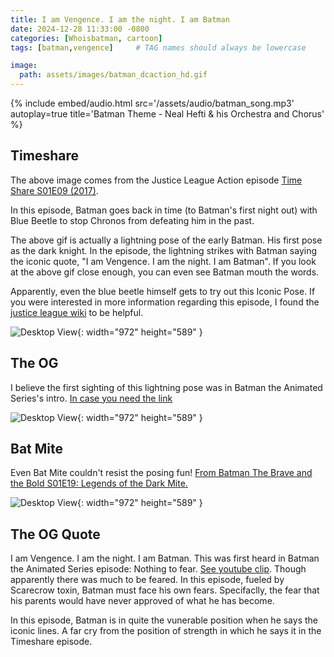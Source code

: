 ```yaml
---
title: I am Vengence. I am the night. I am Batman
date: 2024-12-28 11:33:00 -0800
categories: [Whoisbatman, cartoon]
tags: [batman,vengence]     # TAG names should always be lowercase

image:
  path: assets/images/batman_dcaction_hd.gif
---
```


{%
  include embed/audio.html
  src='/assets/audio/batman_song.mp3'
  autoplay=true
  title='Batman Theme - Neal Hefti & his Orchestra and Chorus'
%}

## Timeshare

The above image comes from the Justice League Action episode [Time Share S01E09 (2017)](https://www.imdb.com/title/tt6323312/?ref_=ttep_ep9).

In this episode, Batman goes back in time (to Batman's first night out) with Blue Beetle to stop Chronos from defeating him in the past.

The above gif is actually a lightning pose of the early Batman. His first pose as the dark knight. 
In the episode, the lightning strikes with Batman saying the iconic quote, "I am Vengence. I am the night. I am Batman". If you look at the above gif close enough, you can even see Batman mouth the words.

Apparently, even the blue beetle himself gets to try out this Iconic Pose. If you were interested in more information regarding this episode, I found the [justice league wiki](https://justice-league-action.fandom.com/wiki/Time_Share) to be helpful.

![Desktop View](/assets/images/Blue_beetle_hd.gif){: width="972" height="589" }

## The OG

I believe the first sighting of this lightning pose was in Batman the Animated Series's intro. [In case you need the link](https://www.imdb.com/title/tt0103359/?ref_=nv_sr_srsg_0_tt_8_nm_0_in_0_q_batman%2520the%2520ani)


![Desktop View](/assets/images/batman_btas_hd.gif){: width="972" height="589" }

## Bat Mite

Even Bat Mite couldn't resist the posing fun! [From Batman The Brave and the Bold S01E19: Legends of the Dark Mite.](https://www.imdb.com/title/tt1432347/)

![Desktop View](/assets/images/bat_mite_1.gif){: width="972" height="589" }

## The OG Quote

I am Vengence. I am the night. I am Batman. This was first heard in Batman the Animated Series episode: Nothing to fear. [See youtube clip](https://www.youtube.com/watch?v=4xbbpH-20ak&ab_channel=BatmanAnimatedVideos). Though apparently there was much to be feared. In this episode, fueled by Scarecrow toxin, Batman must face his own fears. Specifaclly, the fear that his parents would have never approved of what he has become.

In this episode, Batman is in quite the vunerable position when he says the iconic lines. A far cry from the position of strength in which he says it in the Timeshare episode. 

<script src="https://giscus.app/client.js"
        data-repo="pkfamily/pkfamily.github.io"
        data-repo-id="R_kgDONjDBxQ"
        data-category="General"
        data-category-id="DIC_kwDONjDBxc4Clntm"
        data-mapping="pathname"
        data-strict="0"
        data-reactions-enabled="1"
        data-emit-metadata="0"
        data-input-position="bottom"
        data-theme="dark"
        data-lang="en"
        crossorigin="anonymous"
        async>
</script>
